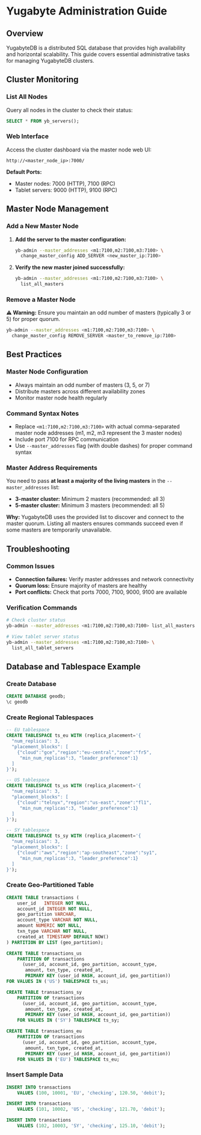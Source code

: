 # Yugabyte Administration Guide

## Overview

YugabyteDB is a distributed SQL database that provides high availability 
and horizontal scalability. This guide covers essential administrative 
tasks for managing YugabyteDB clusters.

## Cluster Monitoring

### List All Nodes

Query all nodes in the cluster to check their status:

```sql
SELECT * FROM yb_servers();
```

### Web Interface

Access the cluster dashboard via the master node web UI:

```
http://<master_node_ip>:7000/
```

**Default Ports:**
- Master nodes: 7000 (HTTP), 7100 (RPC)
- Tablet servers: 9000 (HTTP), 9100 (RPC)

## Master Node Management

### Add a New Master Node

1. **Add the server to the master configuration:**
   ```bash
   yb-admin --master_addresses <m1:7100,m2:7100,m3:7100> \
     change_master_config ADD_SERVER <new_master_ip:7100>
   ```

2. **Verify the new master joined successfully:**
   ```bash
   yb-admin --master_addresses <m1:7100,m2:7100,m3:7100> \
     list_all_masters
   ```

### Remove a Master Node

**⚠️ Warning:** Ensure you maintain an odd number of masters 
(typically 3 or 5) for proper quorum.

```bash
yb-admin --master_addresses <m1:7100,m2:7100,m3:7100> \
  change_master_config REMOVE_SERVER <master_to_remove_ip:7100>
```

## Best Practices

### Master Node Configuration

- Always maintain an odd number of masters (3, 5, or 7)
- Distribute masters across different availability zones
- Monitor master node health regularly

### Command Syntax Notes

- Replace `<m1:7100,m2:7100,m3:7100>` with actual comma-separated 
  master node addresses (m1, m2, m3 represent the 3 master nodes)
- Include port 7100 for RPC communication
- Use `--master_addresses` flag (with double dashes) for proper 
  command syntax

### Master Address Requirements

You need to pass **at least a majority of the living masters** in the 
`--master_addresses` list:

- **3-master cluster:** Minimum 2 masters (recommended: all 3)
- **5-master cluster:** Minimum 3 masters (recommended: all 5)

**Why:** YugabyteDB uses the provided list to discover and connect to 
the master quorum. Listing all masters ensures commands succeed even if 
some masters are temporarily unavailable.

## Troubleshooting

### Common Issues

- **Connection failures:** Verify master addresses and network 
  connectivity
- **Quorum loss:** Ensure majority of masters are healthy
- **Port conflicts:** Check that ports 7000, 7100, 9000, 9100 are 
  available

### Verification Commands

```bash
# Check cluster status
yb-admin --master_addresses <m1:7100,m2:7100,m3:7100> list_all_masters

# View tablet server status
yb-admin --master_addresses <m1:7100,m2:7100,m3:7100> \
  list_all_tablet_servers
```

## Database and Tablespace Example

### Create Database

```sql
CREATE DATABASE geodb;
\c geodb
```

### Create Regional Tablespaces

```sql
-- EU tablespace
CREATE TABLESPACE ts_eu WITH (replica_placement='{
  "num_replicas": 3,
  "placement_blocks": [
    {"cloud":"gce","region":"eu-central","zone":"fr5",
     "min_num_replicas":3, "leader_preference":1}
  ]
}');

-- US tablespace
CREATE TABLESPACE ts_us WITH (replica_placement='{
  "num_replicas": 3,
  "placement_blocks": [
    {"cloud":"telnyx","region":"us-east","zone":"fl1",
     "min_num_replicas":3, "leader_preference":1}
  ]
}');

-- SY tablespace
CREATE TABLESPACE ts_sy WITH (replica_placement='{
  "num_replicas": 3,
  "placement_blocks": [
    {"cloud":"aws","region":"ap-southeast","zone":"sy1",
     "min_num_replicas":3, "leader_preference":1}
  ]
}');
```

### Create Geo-Partitioned Table

```sql
CREATE TABLE transactions (
    user_id   INTEGER NOT NULL,
    account_id INTEGER NOT NULL,
    geo_partition VARCHAR,
    account_type VARCHAR NOT NULL,
    amount NUMERIC NOT NULL,
    txn_type VARCHAR NOT NULL,
    created_at TIMESTAMP DEFAULT NOW()
) PARTITION BY LIST (geo_partition);

CREATE TABLE transactions_us
    PARTITION OF transactions
      (user_id, account_id, geo_partition, account_type,
       amount, txn_type, created_at,
       PRIMARY KEY (user_id HASH, account_id, geo_partition))
FOR VALUES IN ('US') TABLESPACE ts_us;

CREATE TABLE transactions_sy
    PARTITION OF transactions
      (user_id, account_id, geo_partition, account_type,
       amount, txn_type, created_at,
       PRIMARY KEY (user_id HASH, account_id, geo_partition))
    FOR VALUES IN ('SY') TABLESPACE ts_sy;

CREATE TABLE transactions_eu
    PARTITION OF transactions
      (user_id, account_id, geo_partition, account_type,
       amount, txn_type, created_at,
       PRIMARY KEY (user_id HASH, account_id, geo_partition))
    FOR VALUES IN ('EU') TABLESPACE ts_eu;
```

### Insert Sample Data

```sql
INSERT INTO transactions
    VALUES (100, 10001, 'EU', 'checking', 120.50, 'debit');

INSERT INTO transactions
    VALUES (101, 10002, 'US', 'checking', 121.70, 'debit');

INSERT INTO transactions
    VALUES (102, 10003, 'SY', 'checking', 125.10, 'debit');
```
